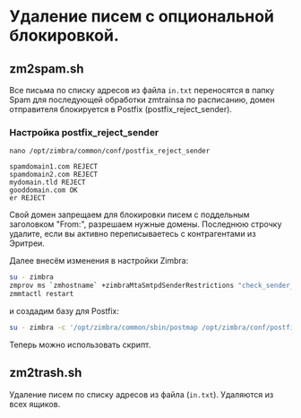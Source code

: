 # Удаление писем с опциональной блокировкой.

## zm2spam.sh

Все письма по списку адресов из файла `in.txt` переносятся в папку Spam для последующей обработки zmtrainsa по расписанию, домен отправителя блокируется в Postfix (postfix_reject_sender).

### Настройка postfix_reject_sender

`nano /opt/zimbra/common/conf/postfix_reject_sender`

```
spamdomain1.com REJECT
spamdomain2.com REJECT
mydomain.tld REJECT
gooddomain.com OK
er REJECT
```
Свой домен запрещаем для блокировки писем с поддельным заголовком "From:", разрешаем нужные домены. Последнюю строчку удалите, если вы активно переписываетесь с контрагентами из Эритреи.

Далее внесём изменения в настройки Zimbra:

```bash
su - zimbra
zmprov ms `zmhostname` +zimbraMtaSmtpdSenderRestrictions "check_sender_access lmdb:/opt/zimbra/conf/postfix_reject_sender"
zmmtactl restart
```

и создадим базу для Postfix:

```bash
su - zimbra -c '/opt/zimbra/common/sbin/postmap /opt/zimbra/conf/postfix_reject_sender'
```

Теперь можно использовать скрипт.

## zm2trash.sh
Удаление писем по списку адресов из файла (`in.txt`). Удаляются из всех ящиков.
